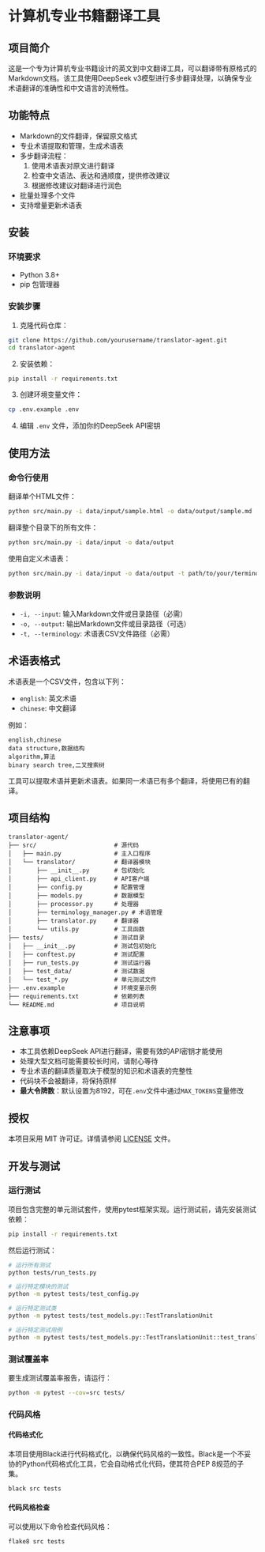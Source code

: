# 计算机专业书籍翻译工具

## 项目简介

这是一个专为计算机专业书籍设计的英文到中文翻译工具，可以翻译带有原格式的Markdown文档。该工具使用DeepSeek v3模型进行多步翻译处理，以确保专业术语翻译的准确性和中文语言的流畅性。

## 功能特点

- Markdown的文件翻译，保留原文格式
- 专业术语提取和管理，生成术语表
- 多步翻译流程：
  1. 使用术语表对原文进行翻译
  2. 检查中文语法、表达和通顺度，提供修改建议
  3. 根据修改建议对翻译进行润色
- 批量处理多个文件
- 支持增量更新术语表

## 安装

### 环境要求

- Python 3.8+
- pip 包管理器

### 安装步骤

1. 克隆代码仓库：

```bash
git clone https://github.com/yourusername/translator-agent.git
cd translator-agent
```

2. 安装依赖：

```bash
pip install -r requirements.txt
```

3. 创建环境变量文件：

```bash
cp .env.example .env
```

4. 编辑 `.env` 文件，添加你的DeepSeek API密钥

## 使用方法

### 命令行使用

翻译单个HTML文件：

```bash
python src/main.py -i data/input/sample.html -o data/output/sample.md
```

翻译整个目录下的所有文件：

```bash
python src/main.py -i data/input -o data/output
```

使用自定义术语表：

```bash
python src/main.py -i data/input -o data/output -t path/to/your/terminology.csv
```

### 参数说明

- `-i, --input`: 输入Markdown文件或目录路径（必需）
- `-o, --output`: 输出Markdown文件或目录路径（可选）
- `-t, --terminology`: 术语表CSV文件路径（必需）

## 术语表格式

术语表是一个CSV文件，包含以下列：

- `english`: 英文术语
- `chinese`: 中文翻译

例如：

```csv
english,chinese
data structure,数据结构
algorithm,算法
binary search tree,二叉搜索树
```

工具可以提取术语并更新术语表。如果同一术语已有多个翻译，将使用已有的翻译。

## 项目结构

```
translator-agent/
├── src/                      # 源代码
│   ├── main.py               # 主入口程序
│   └── translator/           # 翻译器模块
│       ├── __init__.py       # 包初始化
│       ├── api_client.py     # API客户端
│       ├── config.py         # 配置管理
│       ├── models.py         # 数据模型
│       ├── processor.py      # 处理器
│       ├── terminology_manager.py # 术语管理
│       ├── translator.py     # 翻译器
│       └── utils.py          # 工具函数
├── tests/                    # 测试目录
│   ├── __init__.py           # 测试包初始化
│   ├── conftest.py           # 测试配置
│   ├── run_tests.py          # 测试运行器
│   ├── test_data/            # 测试数据
│   └── test_*.py             # 单元测试文件
├── .env.example              # 环境变量示例
├── requirements.txt          # 依赖列表
└── README.md                 # 项目说明
```

## 注意事项

- 本工具依赖DeepSeek API进行翻译，需要有效的API密钥才能使用
- 处理大型文档可能需要较长时间，请耐心等待
- 专业术语的翻译质量取决于模型的知识和术语表的完整性
- 代码块不会被翻译，将保持原样
- **最大令牌数**：默认设置为8192，可在`.env`文件中通过`MAX_TOKENS`变量修改

## 授权

本项目采用 MIT 许可证。详情请参阅 [LICENSE](LICENSE) 文件。

## 开发与测试

### 运行测试

项目包含完整的单元测试套件，使用pytest框架实现。运行测试前，请先安装测试依赖：

```bash
pip install -r requirements.txt
```

然后运行测试：

```bash
# 运行所有测试
python tests/run_tests.py

# 运行特定模块的测试
python -m pytest tests/test_config.py

# 运行特定测试类
python -m pytest tests/test_models.py::TestTranslationUnit

# 运行特定测试用例
python -m pytest tests/test_models.py::TestTranslationUnit::test_translation_unit_initialization
```

### 测试覆盖率

要生成测试覆盖率报告，请运行：

```bash
python -m pytest --cov=src tests/
```

### 代码风格
#### 代码格式化

本项目使用Black进行代码格式化，以确保代码风格的一致性。Black是一个不妥协的Python代码格式化工具，它会自动格式化代码，使其符合PEP 8规范的子集。

```bash
black src tests
```

#### 代码风格检查
可以使用以下命令检查代码风格：

```bash
flake8 src tests
```
